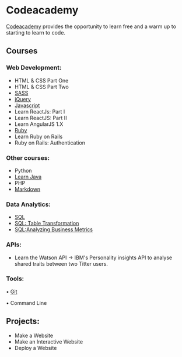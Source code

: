 # Codeacademy


[Codeacademy](https://www.codecademy.com/learn/all) provides the opportunity to learn free and a warm up to starting to learn to code. 


## Courses 

### Web Development: 

* HTML & CSS Part One 
* HTML & CSS Part Two 
* [SASS](https://github.com/malevolentninja/Codeacademy/tree/master/Sass)
* [jQuery](https://github.com/malevolentninja/Codeacademy/tree/master/JQuery) 
* [Javascript](https://github.com/malevolentninja/Codeacademy/tree/master/Javascript) 
* Learn ReactJs: Part I
* Learn ReactJS: Part II
* Learn AngularJS 1.X
* [Ruby](https://github.com/malevolentninja/Codeacademy/tree/master/Ruby)
* Learn Ruby on Rails
* Ruby on Rails: Authentication 

### Other courses:

* Python
* [Learn Java](https://github.com/malevolentninja/Codeacademy/tree/master/Java) 
* PHP
* [Markdown](https://github.com/malevolentninja/Codeacademy/blob/master/Markdown.html)


### Data Analytics: 
* [SQL](https://github.com/malevolentninja/Codeacademy/tree/master/SQL/Learn-SQL)
* [SQL: Table Transformation](https://github.com/malevolentninja/Codeacademy/tree/master/SQL/SQL-Table-Transformation)
* [SQL:Analyzing Business Metrics](https://github.com/malevolentninja/Codeacademy/tree/master/SQL/SQL-Analyzing-Business-Metrics)

### APIs: 
 - Learn the Watson API -> IBM's Personality insights API to analyse shared traits between two Titter users. 

### Tools: 

• [Git](https://github.com/malevolentninja/Codeacademy/tree/master/Learn_Git) 

• Command Line 

## Projects: 

- Make a Website
- Make an Interactive Website
- Deploy a Website
